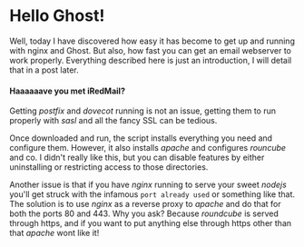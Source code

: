 Hello Ghost!
===========

Well, today I have discovered how easy it has become to get up and running with nginx and Ghost. But also, how fast you can get an email webserver to work properly. Everything described here is just an introduction, I will detail that in a post later.

#### Haaaaaave you met iRedMail?

Getting *postfix* and *dovecot* running is not an issue, getting them to run properly with *sasl* and all the fancy SSL can be tedious. 

Once downloaded and run, the script installs everything you need and configure them. However, it also installs *apache* and configures *rouncube* and co. I didn't really like this, but you can disable features by either uninstalling or restricting access to those directories.

Another issue is that if you have *nginx* running to serve your sweet *nodejs* you'll get struck with the infamous `port already used` or something like that. The solution is to use *nginx* as a reverse proxy to *apache* and do that for both the ports 80 and 443. Why you ask? Because *roundcube* is served through https, and if you want to put anything else through https other than that *apache* wont like it!
